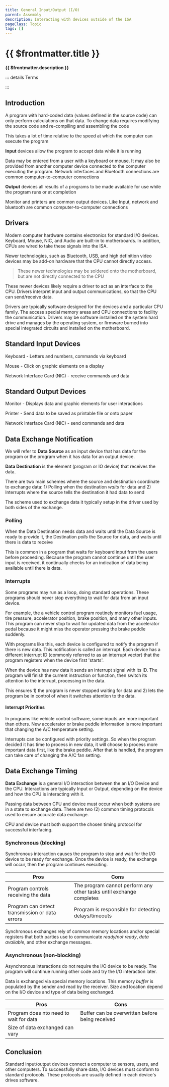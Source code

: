 ```yaml
---
title: General Input/Output (I/O)
parent: Assembly
description: Interacting with devices outside of the ISA
pageClass: Topic
tags: []
---
```


# {{ $frontmatter.title }}
**{{ $frontmatter.description }}**

<KeyConcepts :ConceptArray= "[
{
  Concept:'Software in much more useful if it can interacts with users and other systems',
  Details:'Accepting input and providing outputs to/from a user or other system allows software to solve more complicated problems.'
},
{
  Concept:'Input from users make software more dynamic',
  Details:'Programs do not require hard-coded data to solve problems if a user or other system can supply live data. Computer-controlled rocket guidance systems require real-time data from a variety of sensors to make quick decisions during launch'
},
{
  Concept:'Output to users or other systems make software more useful',
  Details:'Displaying or sending data as it changes allow users and other systems to react more quickly, and more often'
},
]" />

::: details Terms
<!--@include: @/TextSnippets/Assembly/BasicIO_Terms.md-->
:::

## Introduction

A program with hard-coded data (values defined in the source code) can only perform calculations on that data. To change data requires modifying the source code and re-compiling and assembling the code

This takes a lot of time relative to the speed at which the computer can execute the program

**Input** devices allow the program to accept data while it is running

Data may be entered from a user with a keyboard or mouse. It may also be provided from another computer device connected to the computer executing the program. Network interfaces and Bluetooth connections are common computer-to-computer connections

**Output** devices all results of a programs to be made available for use while the program runs or at completion

Monitor and printers are common output devices. Like Input, network and bluetooth are common computer-to-computer connections

## Drivers

Modern computer hardware contains electronics for standard I/O devices. Keyboard, Mouse, NIC, and Audio are built-in to motherboards. In addition, CPUs are wired to take these signals into the ISA.

Newer technologies, such as Bluetooth, USB, and high definition video devices may be add-on hardware that the CPU cannot directly access.

> These newer technologies may be soldered onto the motherboard, but are not directly connected to the CPU

These newer devices likely require a driver to act as an interface to the CPU. Drivers interpret input and output communications, so that the CPU can send/receive data.

<QuestionTF question="Drivers are needed for any new I/O device that the CPU does not know how to 'talk' to already." answer='true' rightAnswerFeedback="Yes, this is a pretty good systems allowing computers to use new devices without needing a new CPU" wrongAnswerFeedback="Incorrect. Driver are effectively 'translators' between the device and the CPU. Using a translator for a new device, the CPU will be able to 'understand' it"/>

Drivers are typically software designed for the devices and a particular CPU family. The access special memory areas and CPU connections to facility the communication. Drivers may be software installed on the system hard drive and manages by the operating system, or firmware burned into special integrated circuits and installed on the motherboard.

## Standard Input Devices
Keyboard - Letters and numbers, commands via keyboard

Mouse - Click on graphic elements on a display

Network Interface Card (NIC) - receive commands and data

## Standard Output Devices
Monitor - Displays data and graphic elements for user interactions

Printer - Send data to be saved as printable file or onto paper

Network Interface Card (NIC) - send commands and data

<QuestionTF question="Devices can be only an Input or an Output devices, but not both" answer='false' rightAnswerFeedback="Devices like WiFi adapters send and receive data" wrongAnswerFeedback="Some devices, like network cards are both"/> 

## Data Exchange Notification

We will refer to **Data Source** as an input device that has data for the program or the program when it has data for an output device.

**Data Destination** is the element (program or IO device) that receives the data.

There are two main schemes where the source and destination coordinate to exchange data: 1) Polling when the destination *waits* for data and 2) Interrupts where the source tells the destination it had data to send

The scheme used to exchange data it typically setup in the driver used by both sides of the exchange.

<QuestionMC question="An example of a Data Exchange Notification in a classroom setting is:" answer='D' AChoice="Two students passing a notes with jokes about the instructor's clothing" BChoice="Instructor starting the lecture" CChoice="Student starts talking during lecture" DChoice="Student raised hand to speak in class" rightAnswerFeedback="The student is letting the instructor know that wish to speak. This notify the instructor who now must decide how to respond." wrongAnswerFeedback="The other answers are related to Data Exchange, but they do not include a notification"/>

### Polling

When the Data Destination needs data and waits until the Data Source is ready to provide it, the Destination *polls* the Source for data, and waits until there is data to receive

This is common in a program that waits for keyboard input from the users before proceeding. Because the program cannot continue until the user input is received, it continually checks for an indication of data being available until there is data.

<QuestionTF question="An example of Polling in a classroom is when the instructor asks 'are there any questions'?" answer='true' rightAnswerFeedback="The instructor has stopped the lecture and is waiting for a reply. If none is received, the lecture will continue" wrongAnswerFeedback="Because the instructor stops to ask, it is polling"/> 

### Interrupts

Some programs may run as a loop, doing standard operations. These programs should never stop everything to wait for data from an input device.

For example, the a vehicle control program routinely monitors fuel usage, tire pressure, accelerator position, brake position, and many other inputs. This program can never stop to wait for updated data from the accelerator pedal because it might miss the operator pressing the brake peddle suddenly.

With programs like this, each device is configured to notify the program if there is new data. This notification is called an interrupt. Each device has a different interrupt ID (commonly referred to as an interrupt vector) that the program registers when the device first 'starts'.

When the device has new data it sends an interrupt signal with its ID. The program will finish the current instruction or function, then switch its attention to the interrupt, processing in the data.

This ensures 1) the program is never stopped waiting for data and 2) lets the program be in control of when it switches attention to the data.

<QuestionTF question="An example of Interrupts in a classroom is when a student raises their hand and the instructor gives then the 'let me finish my thought' hand gesture" answer='true' rightAnswerFeedback="The instructor knows there is something else that needs their attention. They will finish what they are doing and attend to the student soon" wrongAnswerFeedback="The student did 'interrupt' the lecture for a question. The instructor noted the request, but finished their thought before addressing the student's request"/> 

#### Interrupt Priorities 

In programs like vehicle control software, some inputs are more important than others. New accelerator or brake peddle information is more important that changing the A/C temperature setting.

Interrupts can be configured with priority settings. So when the program decided it has time to process in new data, it will choose to process more important data first, like the brake peddle. After that is handled, the program can take care of changing the A/C fan setting.

<QuestionTF question="When an instructor has two (2) students 'interrupting' the lecture, they should prioritize the interrupts by 'first hand up'" answer='true' rightAnswerFeedback="Given all things equal, this is the common courtesy way instructors handle this situation" wrongAnswerFeedback="If there is no obvious indication that one student 'should' go before the other, 'first hand up' is pretty standard stuff"/> 

<QuestionTF question="If, in the previous question, one of the students has a very frightened expression and is waving their hand franticly, the instructor should prioritize that student's 'interrupt' first" answer='true' rightAnswerFeedback="Yep. The issue the student wishes to share may be important to everyone in class" wrongAnswerFeedback="Oh, my. Wow"/> 

## Data Exchange Timing

**Data Exchange** is a general I/O interaction between the an I/O Device and the CPU. Interactions are typically Input or Output, depending on the device and how the CPU is interacting with it.

Passing data between CPU and device must occur when both systems are in a state to exchange data. There are two (2) common timing protocols used to ensure accurate data exchange.

CPU and device must both support the chosen timing protocol for successful interfacing.

### Synchronous (blocking)

Synchronous interaction causes the program to stop and wait for the I/O device to be ready for exchange. Once the device is ready, the exchange will occur, then the program continues executing.

|Pros|Cons|
|-|-|
| Program controls receiving the data | The program cannot perform any other tasks until exchange completes |
| Program can detect transmission or data errors | Program is responsible for detecting delays/timeouts|

Synchronous exchanges rely of common memory locations and/or special registers that both parties use to communicate *ready/not ready*, *data available*, and other exchange messages.

### Asynchronous (non-blocking)
Asynchronous interactions do not require the I/O device to be ready. The program will continue running other code and try the I/O interaction later.

Data is exchanged via special memory locations. This memory *buffer* is populated by the sender and read by the receiver. Size and location depend on the I/O device and type of data being exchanged.

|Pros|Cons|
|-|-|
| Program does nto need to wait for data | Buffer can be overwritten before being received |
| Size of data exchanged can vary |  |

## Conclusion

Standard input/output devices connect a computer to sensors, users, and other computers. To successfully share data, I/O devices must conform to standard protocols. These protocols are usually defined in each device's drives software.
